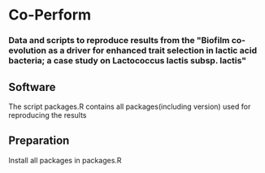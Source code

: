 # Co-Perform

 ### Data and scripts to reproduce results from the "Biofilm co-evolution as a driver for enhanced trait selection in lactic acid bacteria; a case study on Lactococcus lactis subsp. lactis"

 
 ## Software
 
 The script packages.R contains all packages(including version) used for reproducing the results
 
 ## Preparation
 
 Install all packages in packages.R
 